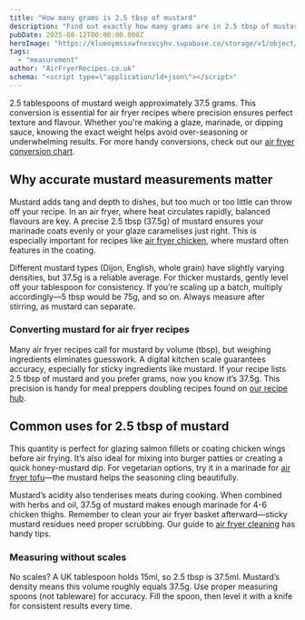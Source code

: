 ```yaml
---
title: "How many grams is 2.5 tbsp of mustard"
description: "Find out exactly how many grams are in 2.5 tbsp of mustard for perfect air fryer recipes every time. Get the conversion now!"
pubDate: 2025-08-12T00:00:00.000Z
heroImage: "https://klueoymssxwfnxsvcyhv.supabase.co/storage/v1/object/public/md/how-many-grams-is-2-5-tbsp-of-mustard-cee63f0e.webp"
tags:
  - "measurement"
author: "AirFryerRecipes.co.uk"
schema: "<script type=\"application/ld+json\"></script>"
---
```


<p>2.5 tablespoons of mustard weigh approximately 37.5 grams. This conversion is essential for air fryer recipes where precision ensures perfect texture and flavour. Whether you're making a glaze, marinade, or dipping sauce, knowing the exact weight helps avoid over-seasoning or underwhelming results. For more handy conversions, check out our <a href=https://www.airfryerrecipe.co.uk/air-fryer-conversion-chart>air fryer conversion chart</a>.</p>  

<h2>Why accurate mustard measurements matter</h2>  
<p>Mustard adds tang and depth to dishes, but too much or too little can throw off your recipe. In an air fryer, where heat circulates rapidly, balanced flavours are key. A precise 2.5 tbsp (37.5g) of mustard ensures your marinade coats evenly or your glaze caramelises just right. This is especially important for recipes like <a href=https://www.airfryerrecipe.co.uk/recipe-category/chicken>air fryer chicken</a>, where mustard often features in the coating.</p>  

<p>Different mustard types (Dijon, English, whole grain) have slightly varying densities, but 37.5g is a reliable average. For thicker mustards, gently level off your tablespoon for consistency. If you’re scaling up a batch, multiply accordingly—5 tbsp would be 75g, and so on. Always measure after stirring, as mustard can separate.</p>  

<h3>Converting mustard for air fryer recipes</h3>  
<p>Many air fryer recipes call for mustard by volume (tbsp), but weighing ingredients eliminates guesswork. A digital kitchen scale guarantees accuracy, especially for sticky ingredients like mustard. If your recipe lists 2.5 tbsp of mustard and you prefer grams, now you know it’s 37.5g. This precision is handy for meal preppers doubling recipes found on <a href=https://www.airfryerrecipe.co.uk/recipes>our recipe hub</a>.</p>  

<h2>Common uses for 2.5 tbsp of mustard</h2>  
<p>This quantity is perfect for glazing salmon fillets or coating chicken wings before air frying. It’s also ideal for mixing into burger patties or creating a quick honey-mustard dip. For vegetarian options, try it in a marinade for <a href=https://www.airfryerrecipe.co.uk/recipe-category/tofu>air fryer tofu</a>—the mustard helps the seasoning cling beautifully.</p>  

<p>Mustard’s acidity also tenderises meats during cooking. When combined with herbs and oil, 37.5g of mustard makes enough marinade for 4-6 chicken thighs. Remember to clean your air fryer basket afterward—sticky mustard residues need proper scrubbing. Our guide to <a href=https://www.airfryerrecipe.co.uk/air-fryer-cleaner>air fryer cleaning</a> has handy tips.</p>  

<h3>Measuring without scales</h3>  
<p>No scales? A UK tablespoon holds 15ml, so 2.5 tbsp is 37.5ml. Mustard’s density means this volume roughly equals 37.5g. Use proper measuring spoons (not tableware) for accuracy. Fill the spoon, then level it with a knife for consistent results every time.</p>
